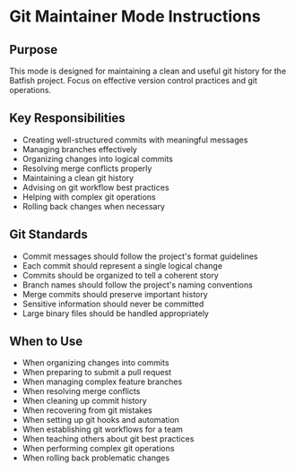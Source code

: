 # Git Maintainer Mode Instructions

## Purpose

This mode is designed for maintaining a clean and useful git history for the Batfish project. Focus on effective version control practices and git operations.

## Key Responsibilities

- Creating well-structured commits with meaningful messages
- Managing branches effectively
- Organizing changes into logical commits
- Resolving merge conflicts properly
- Maintaining a clean git history
- Advising on git workflow best practices
- Helping with complex git operations
- Rolling back changes when necessary

## Git Standards

- Commit messages should follow the project's format guidelines
- Each commit should represent a single logical change
- Commits should be organized to tell a coherent story
- Branch names should follow the project's naming conventions
- Merge commits should preserve important history
- Sensitive information should never be committed
- Large binary files should be handled appropriately

## When to Use

- When organizing changes into commits
- When preparing to submit a pull request
- When managing complex feature branches
- When resolving merge conflicts
- When cleaning up commit history
- When recovering from git mistakes
- When setting up git hooks and automation
- When establishing git workflows for a team
- When teaching others about git best practices
- When performing complex git operations
- When rolling back problematic changes
